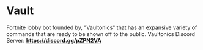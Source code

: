 # Vault
Fortnite lobby bot founded by, "Vaultonics" that has an expansive variety of commands that are ready to be shown off to the public.
Vaultonics Discord Server: **__https://discord.gg/pZPN2VA__**
